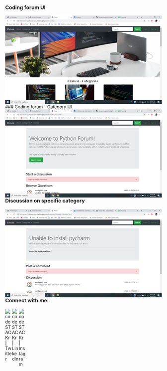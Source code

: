 ### Coding forum UI
<img align="left" alt="project UI" margin-bottom="25px" src="https://github.com/adityaadhaygude/Coding-forum/blob/master/Screenshot%20(136).png" />
<br />
<br />
### Coding forum - Category UI
<img align="left" alt="project UI" src="https://github.com/adityaadhaygude/Coding-forum/blob/master/Screenshot%20(137).png" />
<br />
<br />

### Discussion on specific category
<img align="left" alt="project UI" src="https://github.com/adityaadhaygude/Coding-forum/blob/master/Screenshot%20(138).png" />
<br />
<br />

### Connect with me:

[<img align="left" alt="codeSTACKr | Twitter" width="22px" src="https://cdn.jsdelivr.net/npm/simple-icons@v3/icons/twitter.svg" />][twitter]
[<img align="left" alt="codeSTACKr | LinkedIn" width="22px" src="https://cdn.jsdelivr.net/npm/simple-icons@v3/icons/linkedin.svg" />][linkedin]
[<img align="left" alt="codeSTACKr | Instagram" width="22px" src="https://cdn.jsdelivr.net/npm/simple-icons@v3/icons/instagram.svg" />][instagram]

[twitter]: https://twitter.com/aditya_dhaygude
[linkedin]: https://www.linkedin.com/in/aditya-dhaygude/
[instagram]: https://www.instagram.com/adityadhaygude/
